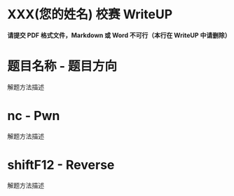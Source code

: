 # XXX(您的姓名) 校赛 WriteUP

**请提交 PDF 格式文件，Markdown 或 Word 不可行（本行在 WriteUP 中请删除）**

# 题目名称 - 题目方向
解题方法描述

# nc - Pwn
解题方法描述

# shiftF12 - Reverse

解题方法描述

